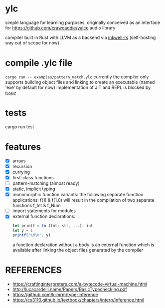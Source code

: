 # ylc
simple language for learning purposes, originally conceived as an interface for https://github.com/crawdaddie/yalce audio library

compiler built in Rust with LLVM as a backend via [inkwell-rs](https://github.com/TheDan64/inkwell) (self-hosting way out of scope for now)

# compile .ylc file
`cargo run -- examples/pattern_match.ylc`
currently the compiler only supports building object files and linking to create an executable
(named 'exe' by default for now)
implementation of JIT and REPL is blocked by [issue](https://github.com/TheDan64/inkwell/issues/452)


# tests
cargo run test

# features
- [x] arrays
- [x] recursion 
- [x] currying
- [x] first-class functions
- [ ] pattern-matching (almost ready)
- [x] static, implicit typing
- [x] monomorphic function variants:
    the following separate function applications: f(1) & f(1.0) will result in 
    the compilation of two separate functions f_Int & f_Num
- [ ] import statements for modules
- [x] external function declarations:
    ```javascript
    let printf = fn (fmt: str, ...): int 
    let y = 1
    printf("%d\n", y)
    ```
    a function declaration without a body is an external function which is available after linking the object files generated by the compiler

# REFERENCES
- https://craftinginterpreters.com/a-bytecode-virtual-machine.html
- http://lucacardelli.name/Papers/BasicTypechecking.pdf
- https://github.com/k-mrm/type-inference
- https://cs3110.github.io/textbook/chapters/interp/inference.html


